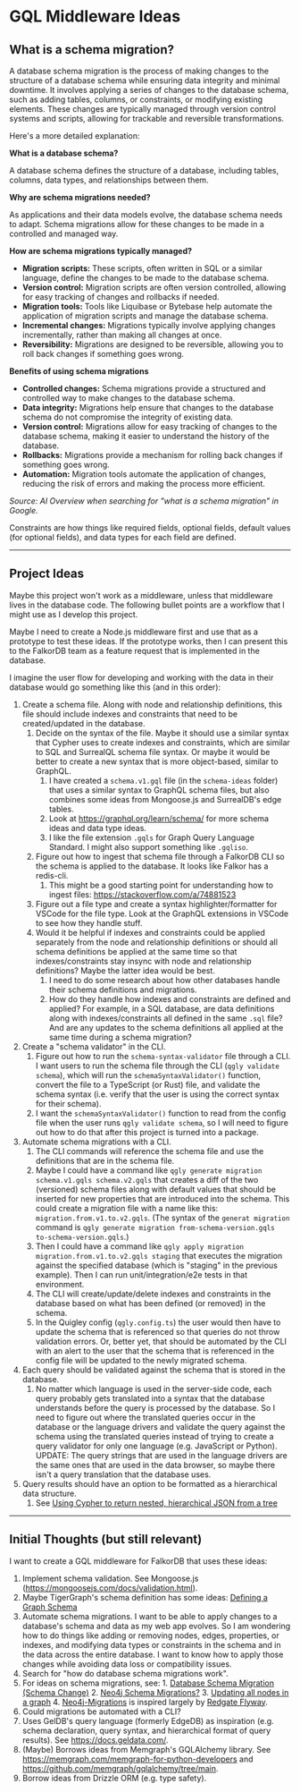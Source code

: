 # GQL Middleware Ideas

## What is a schema migration?

A database schema migration is the process of making changes to the structure of a database schema while ensuring data integrity and minimal downtime. It involves applying a series of changes to the database schema, such as adding tables, columns, or constraints, or modifying existing elements. These changes are typically managed through version control systems and scripts, allowing for trackable and reversible transformations.

Here's a more detailed explanation:

**What is a database schema?**

A database schema defines the structure of a database, including tables, columns, data types, and relationships between them.

**Why are schema migrations needed?**

As applications and their data models evolve, the database schema needs to adapt. Schema migrations allow for these changes to be made in a controlled and managed way.

**How are schema migrations typically managed?**

* **Migration scripts:** These scripts, often written in SQL or a similar language, define the changes to be made to the database schema. 
* **Version control:** Migration scripts are often version controlled, allowing for easy tracking of changes and rollbacks if needed. 
* **Migration tools:** Tools like Liquibase or Bytebase help automate the application of migration scripts and manage the database schema.
* **Incremental changes:** Migrations typically involve applying changes incrementally, rather than making all changes at once. 
* **Reversibility:** Migrations are designed to be reversible, allowing you to roll back changes if something goes wrong. 

**Benefits of using schema migrations**

* **Controlled changes:** Schema migrations provide a structured and controlled way to make changes to the database schema. 
* **Data integrity:** Migrations help ensure that changes to the database schema do not compromise the integrity of existing data. 
* **Version control:** Migrations allow for easy tracking of changes to the database schema, making it easier to understand the history of the database. 
* **Rollbacks:** Migrations provide a mechanism for rolling back changes if something goes wrong. 
* **Automation:** Migration tools automate the application of changes, reducing the risk of errors and making the process more efficient. 

_Source: AI Overview when searching for "what is a schema migration" in Google._

Constraints are how things like required fields, optional fields, default values (for optional fields), and data types for each field are defined.

---

## Project Ideas

Maybe this project won't work as a middleware, unless that middleware lives in the database code. The following bullet points are a workflow that I might use as I develop this project. 

Maybe I need to create a Node.js middleware first and use that as a prototype to test these ideas. If the prototype works, then I can present this to the FalkorDB team as a feature request that is implemented in the database.

I imagine the user flow for developing and working with the data in their database would go something like this (and in this order):

1. Create a schema file. Along with node and relationship definitions, this file should include indexes and constraints that need to be created/updated in the database. 
    1. Decide on the syntax of the file. Maybe it should use a similar syntax that Cypher uses to create indexes and constraints, which are similar to SQL and SurrealQL schema file syntax. Or maybe it would be better to create a new syntax that is more object-based, similar to GraphQL.
        1. I have created a `schema.v1.gql` file (in the `schema-ideas` folder) that uses a similar syntax to GraphQL schema files, but also combines some ideas from Mongoose.js and SurrealDB's edge tables.
        2. Look at https://graphql.org/learn/schema/ for more schema ideas and data type ideas.
        3. I like the file extension `.gqls` for Graph Query Language Standard. I might also support something like `.gqliso`.
    2. Figure out how to ingest that schema file through a FalkorDB CLI so the schema is applied to the database. It looks like Falkor has a redis-cli.
        1. This might be a good starting point for understanding how to ingest files: https://stackoverflow.com/a/74881523
    3. Figure out a file type and create a syntax highlighter/formatter for VSCode for the file type. Look at the GraphQL extensions in VSCode to see how they handle stuff.
    4. Would it be helpful if indexes and constraints could be applied separately from the node and relationship definitions or should all schema definitions be applied at the same time so that indexes/constraints stay insync with node and relationship definitions? Maybe the latter idea would be best.
        1. I need to do some research about how other databases handle their schema definitions and migrations.
        2. How do they handle how indexes and constraints are defined and applied? For example, in a SQL database, are data definitions along with indexes/constraints all defined in the same `.sql` file? And are any updates to the schema definitions all applied at the same time during a schema migration?
2. Create a "schema validator" in the CLI.
    1. Figure out how to run the `schema-syntax-validator` file through a CLI. I want users to run the schema file through the CLI (`qgly validate schema`), which will run the `schemaSyntaxValidator()` function, convert the file to a TypeScript (or Rust) file, and validate the schema syntax (i.e. verify that the user is using the correct syntax for their schema).
    2. I want the `schemaSyntaxValidator()` function to read from the config file when the user runs `qgly validate schema`, so I will need to figure out how to do that after this project is turned into a package.
3. Automate schema migrations with a CLI.
    1. The CLI commands will reference the schema file and use the definitions that are in the schema file.
    2. Maybe I could have a command like `qgly generate migration schema.v1.gqls schema.v2.gqls` that creates a diff of the two (versioned) schema files along with default values that should be inserted for new properties that are introduced into the schema. This could create a migration file with a name like this: `migration.from.v1.to.v2.gqls`. (The syntax of the `generat migration` command is `qgly generate migration from-schema-version.gqls to-schema-version.gqls`.)
    3. Then I could have a command like `qgly apply migration migration.from.v1.to.v2.gqls staging` that executes the migration against the specified database (which is "staging" in the previous example). Then I can run unit/integration/e2e tests in that environment.
    4. The CLI will create/update/delete indexes and constraints in the database based on what has been defined (or removed) in the schema.
    5. In the Quigley config (`qgly.config.ts`) the user would then have to update the schema that is referenced so that queries do not throw validation errors. Or, better yet, that should be automated by the CLI with an alert to the user that the schema that is referenced in the config file will be updated to the newly migrated schema.
4. Each query should be validated against the schema that is stored in the database.
    1. No matter which language is used in the server-side code, each query probably gets translated into a syntax that the database understands before the query is processed by the database. So I need to figure out where the translated queries occur in the database or the language drivers and validate the query against the schema using the translated queries instead of trying to create a query validator for only one language (e.g. JavaScript or Python). UPDATE: The query strings that are used in the language drivers are the same ones that are used in the data browser, so maybe there isn't a query translation that the database uses.
5. Query results should have an option to be formatted as a hierarchical data structure.
    1. See [Using Cypher to return nested, hierarchical JSON from a tree](https://stackoverflow.com/questions/34234373/using-cypher-to-return-nested-hierarchical-json-from-a-tree)

---

## Initial Thoughts (but still relevant)

I want to create a GQL middleware for FalkorDB that uses these ideas:

1. Implement schema validation. See Mongoose.js (https://mongoosejs.com/docs/validation.html).
  1. Maybe TigerGraph's schema definition has some ideas: [Defining a Graph Schema](https://docs.tigergraph.com/gsql-ref/4.1/ddl-and-loading/defining-a-graph-schema)
2. Automate schema migrations. I want to be able to apply changes to a database's schema and data as my web app evolves. So I am wondering how to do things like adding or removing nodes, edges, properties, or indexes, and modifying data types or constraints in the schema and in the data across the entire database. I want to know how to apply those changes while avoiding data loss or compatibility issues.
  1. Search for "how do database schema migrations work".
  2. For ideas on schema migrations, see:
    1. [Database Schema Migration (Schema Change)](https://www.liquibase.com/resources/guides/database-schema-migration)
    2. [Neo4j Schema Migrations?](https://stackoverflow.com/questions/53083183/neo4j-schema-migrations)
    3. [Updating all nodes in a graph](https://stackoverflow.com/questions/35864406/updating-all-nodes-in-a-graph)
    4. [Neo4j-Migrations](https://neo4j.com/labs/neo4j-migrations/) is inspired largely by [Redgate Flyway](https://www.red-gate.com/products/flyway/community/).
  3. Could migrations be automated with a CLI?
3. Uses GelDB's query language (formerly EdgeDB) as inspiration (e.g. schema declaration, query syntax, and hierarchical format of query results). See https://docs.geldata.com/.
4. (Maybe) Borrows ideas from Memgraph's GQLAlchemy library. See https://memgraph.com/memgraph-for-python-developers and https://github.com/memgraph/gqlalchemy/tree/main.
5. Borrow ideas from Drizzle ORM (e.g. type safety).
